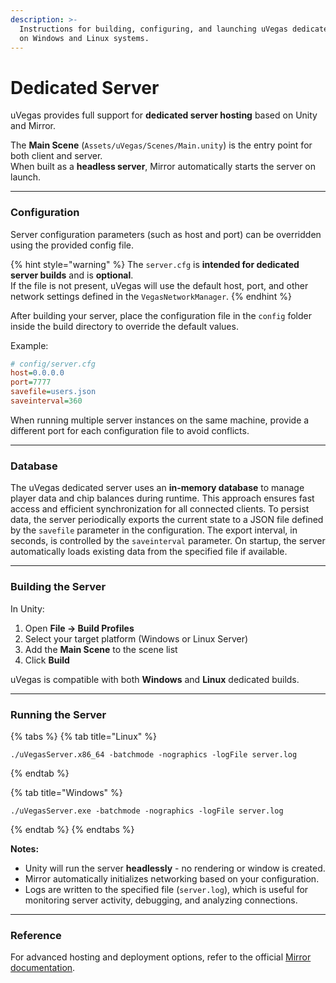```yaml
---
description: >-
  Instructions for building, configuring, and launching uVegas dedicated servers
  on Windows and Linux systems.
---
```


# Dedicated Server

uVegas provides full support for **dedicated server hosting** based on Unity and Mirror.

The **Main Scene** (`Assets/uVegas/Scenes/Main.unity`) is the entry point for both client and server.\
When built as a **headless server**, Mirror automatically starts the server on launch.

***

### Configuration

Server configuration parameters (such as host and port) can be overridden using the provided config file.

{% hint style="warning" %}
The `server.cfg` is **intended for dedicated server builds** and is **optional**.\
If the file is not present, uVegas will use the default host, port, and other network settings defined in the `VegasNetworkManager`.
{% endhint %}

After building your server, place the configuration file in the `config` folder inside the build directory to override the default values.

Example:

```ini
# config/server.cfg
host=0.0.0.0
port=7777
savefile=users.json
saveinterval=360
```

When running multiple server instances on the same machine, provide a different port for each configuration file to avoid conflicts.

***

### Database

The uVegas dedicated server uses an **in-memory database** to manage player data and chip balances during runtime. This approach ensures fast access and efficient synchronization for all connected clients. To persist data, the server periodically exports the current state to a JSON file defined by the `savefile` parameter in the configuration. The export interval, in seconds, is controlled by the `saveinterval` parameter. On startup, the server automatically loads existing data from the specified file if available.

***

### Building the Server

In Unity:

1. Open **File → Build Profiles**
2. Select your target platform (Windows or Linux Server)
3. Add the **Main Scene** to the scene list
4. Click **Build**

uVegas is compatible with both **Windows** and **Linux** dedicated builds.

***

### Running the Server

{% tabs %}
{% tab title="Linux" %}
```
./uVegasServer.x86_64 -batchmode -nographics -logFile server.log
```
{% endtab %}

{% tab title="Windows" %}
```
./uVegasServer.exe -batchmode -nographics -logFile server.log
```
{% endtab %}
{% endtabs %}

**Notes:**

* Unity will run the server **headlessly** - no rendering or window is created.
* Mirror automatically initializes networking based on your configuration.
* Logs are written to the specified file (`server.log`), which is useful for monitoring server activity, debugging, and analyzing connections.

***

### Reference

For advanced hosting and deployment options, refer to the official [Mirror documentation](https://mirror-networking.gitbook.io/).
